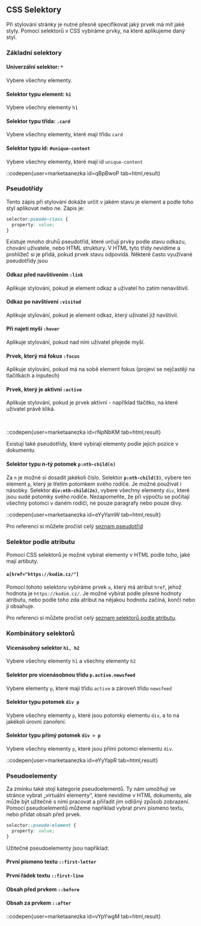 ## CSS Selektory

Při stylování stránky je nutné přesně specifikovat jaký prvek má mít jaké styly. Pomocí selektorů v CSS vybíráme prvky, na které aplikujeme daný styl.

### Základní selektory

#### Univerzální selektor: `*`

Vybere všechny elementy.

#### Selektor typu element: `h1`

Vybere všechny elementy `h1`

#### Selektor typu třída: `.card`

Vybere všechny elementy, které mají třídu `card`

#### Selektor typu id: `#unique-content`

Vybere všechny elementy, které mají id `unique-content`

::codepen{user=marketaanezka id=qBpBwoP tab=html,result}

### Pseudotřídy

Tento zápis při stylování dokáže určit v jakém stavu je element a podle toho styl aplikovat nebo ne. Zápis je:

```css
selector:pseudo-class {
  property: value;
}
```

Existuje mnoho druhů pseudotříd, které určují prvky podle stavu odkazu, chování uživatele, nebo HTML struktury. V HTML tyto třídy nevidíme a prohlížeč si je přidá, pokud prvek stavu odpovídá. Některé často využívané pseudotřídy jsou

#### Odkaz před navštívením `:link`

Aplikuje stylování, pokud je element odkaz a uživatel ho zatím nenavštívil.

#### Odkaz po navštívení `:visited`

Aplikuje stylování, pokud je element odkaz, který uživatel již navštívil.

#### Při najetí myši `:hover`

Aplikuje stylování, pokud nad ním uživatel přejede myší.

#### Prvek, který má fokus `:focus`

Aplikuje stylování, pokud má na sobě element fokus (projeví se nejčastěji na tlačítkách a inputech)

#### Prvek, který je aktivní `:active`

Aplikuje stylování, pokud je prvek aktivní - například tlačítko, na které uživatel právě kliká.

</br>

::codepen{user=marketaanezka id=rNpNbKM tab=html,result}
<br/>

Existují také pseudotřídy, které vybírají elementy podle jejich pozice v dokumentu

#### Selektor typu n-tý potomek `p:nth-child(n)`

Za `n` je možné si dosadit jakékoli číslo.
Selektor **`p:nth-child(3)`**, vybere ten element `p`, který je třetím potomkem svého rodiče. Je možné používat i násobky.
Selektor **`div:nth-child(2n)`**, vybere všechny elementy `div`, které jsou sudé potomky svého rodiče.
Nezapomeňte, že při výpočtu se počítají všechny potomci v daném rodiči, ne pouze paragrafy nebo pouze divy.
</br>

::codepen{user=marketaanezka id=eYyYamW tab=html,result}
<br/>

Pro referenci si můžete pročíst celý [seznam pseudotříd](https://developer.mozilla.org/en-US/docs/Web/CSS/Pseudo-classes#syntax)

### Selektor podle atributu

Pomocí CSS selektorů je možné vybírat elementy v HTML podle toho, jaké mají artibuty.

#### `a[href="https://kodim.cz/"]`

Pomocí tohoto selektoru vybíráme prvek `a`, který má atribut `href`, jehož hodnota je `https://kodim.cz/`.
Je možné vybírat podle přesné hodnoty atributu, nebo podle toho zda atribut na nějakou hodnotu začíná, končí nebo ji obsahuje.

Pro referenci si můžete pročíst celý [seznam selektorů podle atributu](https://css-tricks.com/almanac/selectors/a/attribute/).

### Kombinátory selektorů

#### Vícenásobný selektor `h1, h2`

Vybere všechny elementy `h1` a všechny elementy `h2`

#### Selektor pro vícenásobnou třídu `p.active.newsfeed`

Vybere elementy `p`, které mají třídu `active` a zároveň třídu `newsfeed`

#### Selektor typu potomek `div p`

Vybere všechny elementy `p`, které jsou potomky elementu `div`, a to na jakékoli úrovni zanoření.

#### Selektor typu přímý potomek `div > p`

Vybere všechny elementy `p`, které jsou přímí potomci elementu `div`.

::codepen{user=marketaanezka id=eYyYapR tab=html,result}
<br/>

### Pseudoelementy

Za zmínku také stojí kategorie pseudoelementů. Ty nám umožňují ve stránce vybrat „virtuální elementy“, které nevidíme v HTML dokumentu, ale může být užitečné s nimi pracovat a přiřadit jim odlišný způsob zobrazení. Pomocí pseudoelementů můžeme například vybrat první písmeno textu, nebo přidat obsah před prvek.

```css
selector::pseudo-element {
  property: value;
}
```

Užitečné pseudoelementy jsou například:

#### První písmeno textu `::first-letter`

#### První řádek textu `::first-line`

#### Obsah před prvkem `::before`

#### Obsah za prvkem `::after`

::codepen{user=marketaanezka id=vYpYwgM tab=html,result}
